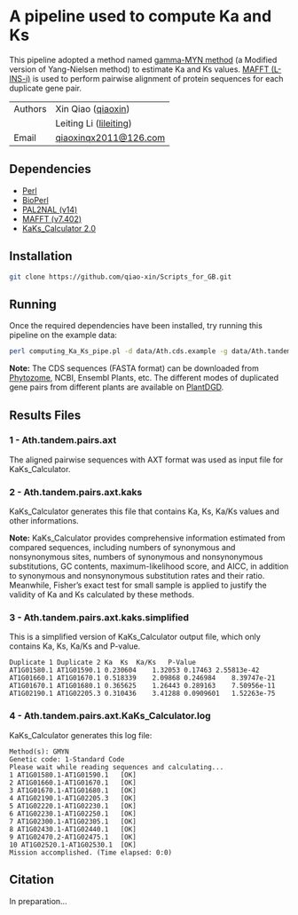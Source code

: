 # A pipeline used to compute Ka and Ks

This pipeline adopted a method named [gamma-MYN method](https://biologydirect.biomedcentral.com/articles/10.1186/1745-6150-4-20) (a Modified version of Yang-Nielsen method) to estimate Ka and Ks values. [MAFFT (L-INS-i)](https://mafft.cbrc.jp/alignment/software/) is used to perform pairwise alignment of protein sequences for each duplicate gene pair.

| | |
| --- | --- |
| Authors | Xin Qiao ([qiaoxin](https://github.com/qiao-xin)) |
| | Leiting Li ([lileiting](https://github.com/lileiting)) |
| Email   | <qiaoxinqx2011@126.com> |

## Dependencies

- [Perl](https://www.perl.org)
- [BioPerl](https://bioperl.org)
- [PAL2NAL (v14)](http://www.bork.embl.de/pal2nal/#Download)
- [MAFFT (v7.402)](https://mafft.cbrc.jp/alignment/software/)
- [KaKs_Calculator 2.0](https://sourceforge.net/projects/kakscalculator2/)

## Installation

```bash
git clone https://github.com/qiao-xin/Scripts_for_GB.git
```

## Running
Once the required dependencies have been installed, try running this pipeline on the example data:
```bash
perl computing_Ka_Ks_pipe.pl -d data/Ath.cds.example -g data/Ath.tandem.pairs.example -o Ath.tandem.pairs.axt
```
**Note:** The CDS sequences (FASTA format) can be downloaded from [Phytozome](https://phytozome.jgi.doe.gov/pz/portal.html), NCBI, Ensembl Plants, etc. The different modes of duplicated gene pairs from different plants are available on [PlantDGD]().

## Results Files
### 1 - Ath.tandem.pairs.axt
The aligned pairwise sequences with AXT format was used as input file for KaKs_Calculator.

### 2 - Ath.tandem.pairs.axt.kaks
KaKs_Calculator generates this file that contains Ka, Ks, Ka/Ks values and other informations.

**Note:** KaKs_Calculator provides comprehensive information estimated from compared sequences, including numbers of synonymous and nonsynonymous sites, numbers of synonymous and nonsynonymous substitutions, GC contents, maximum-likelihood score, and AICC, in addition to synonymous and nonsynonymous substitution rates and their ratio. Meanwhile, Fisher’s exact test for small sample is applied to justify the validity of Ka and Ks calculated by these methods.

### 3 - Ath.tandem.pairs.axt.kaks.simplified
This is a simplified version of KaKs_Calculator output file, which only contains Ka, Ks, Ka/Ks and P-value.
```
Duplicate 1	Duplicate 2	Ka	Ks	Ka/Ks	P-Value
AT1G01580.1	AT1G01590.1	0.230604	1.32053	0.17463	2.55813e-42
AT1G01660.1	AT1G01670.1	0.518339	2.09868	0.246984	8.39747e-21
AT1G01670.1	AT1G01680.1	0.365625	1.26443	0.289163	7.50956e-11
AT1G02190.1	AT1G02205.3	0.310436	3.41288	0.0909601	1.52263e-75
```

### 4 - Ath.tandem.pairs.axt.KaKs_Calculator.log
KaKs_Calculator generates this log file:
```
Method(s): GMYN 
Genetic code: 1-Standard Code
Please wait while reading sequences and calculating...
1 AT1G01580.1-AT1G01590.1	[OK]
2 AT1G01660.1-AT1G01670.1	[OK]
3 AT1G01670.1-AT1G01680.1	[OK]
4 AT1G02190.1-AT1G02205.3	[OK]
5 AT1G02220.1-AT1G02230.1	[OK]
6 AT1G02230.1-AT1G02250.1	[OK]
7 AT1G02300.1-AT1G02305.1	[OK]
8 AT1G02430.1-AT1G02440.1	[OK]
9 AT1G02470.2-AT1G02475.1	[OK]
10 AT1G02520.1-AT1G02530.1	[OK]
Mission accomplished. (Time elapsed: 0:0)
```

## Citation
In preparation...
